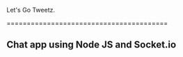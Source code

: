 Let's Go Tweetz.

========================================

## Chat app using Node JS and Socket.io


